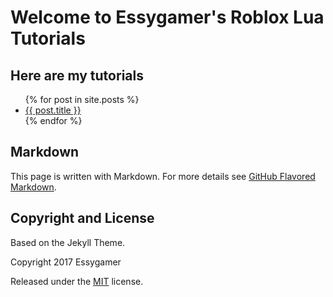 # Welcome to Essygamer's Roblox Lua Tutorials

## Here are my tutorials

<ul>
  {% for post in site.posts %}
    <li>
      <a href="{{ site.base-url }}">{{ post.title }}</a>
    </li>
  {% endfor %}
</ul>


## Markdown

This page is written with Markdown. For more details see [GitHub Flavored Markdown](https://guides.github.com/features/mastering-markdown/).

## Copyright and License

Based on the Jekyll Theme.

Copyright 2017 Essygamer

Released under the [MIT](https://github.com/essygamer/roblox-lua-tutorials/LICENSE) license.
